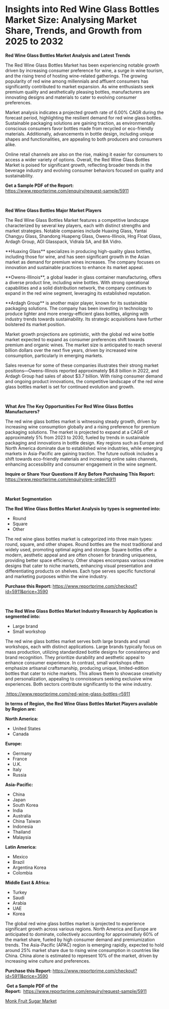 <p><h1>Insights into Red Wine Glass Bottles Market Size: Analysing Market Share, Trends, and Growth from 2025 to 2032</h1></p><p><strong>Red Wine Glass Bottles Market Analysis and Latest Trends</strong></p>
<p><p>The Red Wine Glass Bottles Market has been experiencing notable growth driven by increasing consumer preference for wine, a surge in wine tourism, and the rising trend of hosting wine-related gatherings. The growing popularity of red wine among millennials and affluent consumers has significantly contributed to market expansion. As wine enthusiasts seek premium quality and aesthetically pleasing bottles, manufacturers are innovating designs and materials to cater to evolving consumer preferences.</p><p>Market analysis indicates a projected growth rate of 6.00% CAGR during the forecast period, highlighting the resilient demand for red wine glass bottles. Sustainable packaging solutions are gaining traction, as environmentally conscious consumers favor bottles made from recycled or eco-friendly materials. Additionally, advancements in bottle design, including unique shapes and functionalities, are appealing to both producers and consumers alike. </p><p>Online retail channels are also on the rise, making it easier for consumers to access a wider variety of options. Overall, the Red Wine Glass Bottles Market is poised for significant growth, reflecting broader trends in the beverage industry and evolving consumer behaviors focused on quality and sustainability.</p></p>
<p><strong>Get a Sample PDF of the Report:&nbsp;</strong> <a href="https://www.reportprime.com/enquiry/request-sample/5911?utm_campaign=2951&utm_medium=2&utm_source=Github&utm_content=ia&utm_term=19032025&utm_id=red-wine-glass-bottles">https://www.reportprime.com/enquiry/request-sample/5911</a></p>
<p>&nbsp;</p>
<p><strong>Red Wine Glass Bottles Major Market Players</strong></p>
<p><p>The Red Wine Glass Bottles Market features a competitive landscape characterized by several key players, each with distinct strengths and market strategies. Notable companies include Huaxing Glass, Yantai Changyu Glass, Shandong Huapeng Glass, Owens-Illinois, Hng Float Glass, Ardagh Group, AGI Glasspack, Vidrala SA, and BA Vidro.</p><p>**Huaxing Glass** specializes in producing high-quality glass bottles, including those for wine, and has seen significant growth in the Asian market as demand for premium wines increases. The company focuses on innovation and sustainable practices to enhance its market appeal.</p><p>**Owens-Illinois**, a global leader in glass container manufacturing, offers a diverse product line, including wine bottles. With strong operational capabilities and a solid distribution network, the company continues to expand in the red wine segment, leveraging its established reputation.</p><p>**Ardagh Group** is another major player, known for its sustainable packaging solutions. The company has been investing in technology to produce lighter and more energy-efficient glass bottles, aligning with industry trends towards sustainability. Its strategic acquisitions have further bolstered its market position.</p><p>Market growth projections are optimistic, with the global red wine bottle market expected to expand as consumer preferences shift towards premium and organic wines. The market size is anticipated to reach several billion dollars over the next five years, driven by increased wine consumption, particularly in emerging markets.</p><p>Sales revenue for some of these companies illustrates their strong market positions—Owens-Illinois reported approximately $6.8 billion in 2022, and Ardagh Group had sales of about $3.7 billion. With rising consumer demand and ongoing product innovations, the competitive landscape of the red wine glass bottles market is set for continued evolution and growth.</p></p>
<p>&nbsp;</p>
<p><strong>What Are The Key Opportunities For Red Wine Glass Bottles Manufacturers?</strong></p>
<p><p>The red wine glass bottles market is witnessing steady growth, driven by increasing wine consumption globally and a rising preference for premium packaging solutions. The market is projected to expand at a CAGR of approximately 5% from 2023 to 2030, fueled by trends in sustainable packaging and innovations in bottle design. Key regions such as Europe and North America dominate due to established wine industries, while emerging markets in Asia-Pacific are gaining traction. The future outlook includes a shift towards eco-friendly materials and increasing online sales channels, enhancing accessibility and consumer engagement in the wine segment.</p></p>
<p><strong>Inquire or Share Your Questions If Any Before Purchasing This Report:</strong> <a href="https://www.reportprime.com/enquiry/pre-order/5911?utm_campaign=2951&utm_medium=2&utm_source=Github&utm_content=ia&utm_term=19032025&utm_id=red-wine-glass-bottles">https://www.reportprime.com/enquiry/pre-order/5911</a></p>
<p>&nbsp;</p>
<p><strong>Market Segmentation</strong></p>
<p><strong>The Red Wine Glass Bottles Market Analysis by types is segmented into:</strong></p>
<p><ul><li>Round</li><li>Square</li><li>Other</li></ul></p>
<p><p>The red wine glass bottles market is categorized into three main types: round, square, and other shapes. Round bottles are the most traditional and widely used, promoting optimal aging and storage. Square bottles offer a modern, aesthetic appeal and are often chosen for branding uniqueness, providing better space efficiency. Other shapes encompass various creative designs that cater to niche markets, enhancing visual presentation and differentiating products on shelves. Each type serves specific functional and marketing purposes within the wine industry.</p></p>
<p><strong>Purchase this Report:&nbsp;</strong><a href="https://www.reportprime.com/checkout?id=5911&price=3590&utm_campaign=2951&utm_medium=2&utm_source=Github&utm_content=ia&utm_term=19032025&utm_id=red-wine-glass-bottles">https://www.reportprime.com/checkout?id=5911&price=3590</a></p>
<p>&nbsp;</p>
<p><strong>The Red Wine Glass Bottles Market Industry Research by Application is segmented into:</strong></p>
<p><ul><li>Large brand</li><li>Small workshop</li></ul></p>
<p><p>The red wine glass bottles market serves both large brands and small workshops, each with distinct applications. Large brands typically focus on mass production, utilizing standardized bottle designs for consistency and brand recognition. They prioritize durability and aesthetic appeal to enhance consumer experience. In contrast, small workshops often emphasize artisanal craftsmanship, producing unique, limited-edition bottles that cater to niche markets. This allows them to showcase creativity and personalization, appealing to connoisseurs seeking exclusive wine experiences. Both sectors contribute significantly to the wine industry.</p></p>
<p><a href="https://www.reportprime.com/red-wine-glass-bottles-r5911?utm_campaign=2951&utm_medium=2&utm_source=Github&utm_content=ia&utm_term=19032025&utm_id=red-wine-glass-bottles">&nbsp;https://www.reportprime.com/red-wine-glass-bottles-r5911</a></p>
<p><strong>In terms of Region, the Red Wine Glass Bottles Market Players available by Region are:</strong></p>
<p>
    <p> <strong> North America: </strong>
        <ul>
            <li>United States</li>
            <li>Canada</li>
        </ul>
        </p> 
    <p> <strong> Europe: </strong>
        <ul>
            <li>Germany</li>
            <li>France</li>
            <li>U.K.</li>
            <li>Italy</li>
            <li>Russia</li>
        </ul>
        </p> 
    <p> <strong> Asia-Pacific: </strong>
        <ul>
            <li>China</li>
            <li>Japan</li>
            <li>South Korea</li>
            <li>India</li>
            <li>Australia</li>
            <li>China Taiwan</li>
            <li>Indonesia</li>
            <li>Thailand</li>
            <li>Malaysia</li>
        </ul>
        </p> 
    <p> <strong> Latin America: </strong>
        <ul>
            <li>Mexico</li>
            <li>Brazil</li>
            <li>Argentina Korea</li>
            <li>Colombia</li>
        </ul>
        </p> 
    <p> <strong> Middle East & Africa: </strong>
        <ul>
            <li>Turkey</li>
            <li>Saudi</li>
            <li>Arabia</li>
            <li>UAE</li>
            <li>Korea</li>
        </ul>
    </p>
    </p>
<p><p>The global red wine glass bottles market is projected to experience significant growth across various regions. North America and Europe are anticipated to dominate, collectively accounting for approximately 60% of the market share, fueled by high consumer demand and premiumization trends. The Asia-Pacific (APAC) region is emerging rapidly, expected to hold around 25% market share due to rising wine consumption in countries like China. China alone is estimated to represent 10% of the market, driven by increasing wine culture and preferences.</p></p>
<p><strong>Purchase this Report: </strong><a href="https://www.reportprime.com/checkout?id=5911&price=3590&utm_campaign=2951&utm_medium=2&utm_source=Github&utm_content=ia&utm_term=19032025&utm_id=red-wine-glass-bottles">https://www.reportprime.com/checkout?id=5911&price=3590</a></p>
<p>&nbsp;<strong>Get a Sample PDF of the Report:&nbsp;&nbsp;</strong><a href="https://www.reportprime.com/enquiry/request-sample/5911?utm_campaign=2951&utm_medium=2&utm_source=Github&utm_content=ia&utm_term=19032025&utm_id=red-wine-glass-bottles">https://www.reportprime.com/enquiry/request-sample/5911</a></p>
<p><strong></strong></p>
<p><p><a href="https://github.com/carendesrochers299/Market-Research-Report-List-1/blob/main/monk-fruit-sugar-market.md?utm_campaign=2951&utm_medium=2&utm_source=Github&utm_content=ia&utm_term=19032025&utm_id=red-wine-glass-bottles">Monk Fruit Sugar Market</a></p></p>
